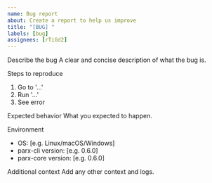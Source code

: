 ```yaml
---
name: Bug report
about: Create a report to help us improve
title: "[BUG] "
labels: [bug]
assignees: [rTiGd2]
---
```


Describe the bug
A clear and concise description of what the bug is.

Steps to reproduce
1. Go to '...'
2. Run '...'
3. See error

Expected behavior
What you expected to happen.

Environment
- OS: [e.g. Linux/macOS/Windows]
- parx-cli version: [e.g. 0.6.0]
- parx-core version: [e.g. 0.6.0]

Additional context
Add any other context and logs.

